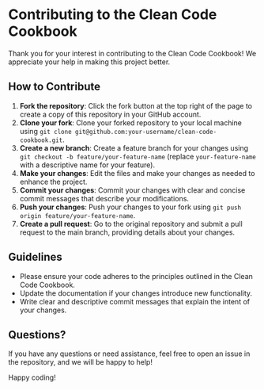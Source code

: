 # Contributing to the Clean Code Cookbook

Thank you for your interest in contributing to the Clean Code Cookbook! We appreciate your help in making this project better.

## How to Contribute
1. **Fork the repository**: Click the fork button at the top right of the page to create a copy of this repository in your GitHub account.
2. **Clone your fork**: Clone your forked repository to your local machine using `git clone git@github.com:your-username/clean-code-cookbook.git`.
3. **Create a new branch**: Create a feature branch for your changes using `git checkout -b feature/your-feature-name` (replace `your-feature-name` with a descriptive name for your feature).
4. **Make your changes**: Edit the files and make your changes as needed to enhance the project.
5. **Commit your changes**: Commit your changes with clear and concise commit messages that describe your modifications.
6. **Push your changes**: Push your changes to your fork using `git push origin feature/your-feature-name`.
7. **Create a pull request**: Go to the original repository and submit a pull request to the main branch, providing details about your changes.

## Guidelines
- Please ensure your code adheres to the principles outlined in the Clean Code Cookbook.
- Update the documentation if your changes introduce new functionality.
- Write clear and descriptive commit messages that explain the intent of your changes.

## Questions?
If you have any questions or need assistance, feel free to open an issue in the repository, and we will be happy to help!

Happy coding!